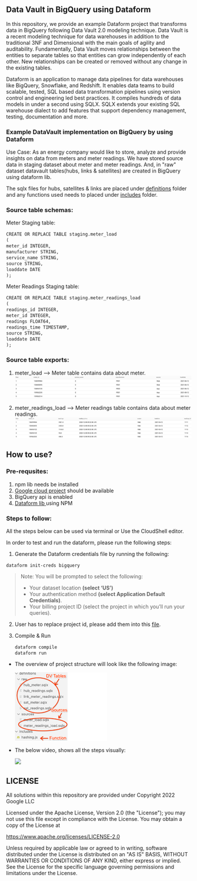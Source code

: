 ## Data Vault in BigQuery using Dataform
In this repository, we provide an example Dataform project that transforms data in BigQuery following Data Vault 2.0 modeling technique.
Data Vault is a recent modeling technique for data warehouses in addition to the traditional 3NF and Dimensional with the main goals of agility and auditability. 
Fundamentally, Data Vault moves relationships between the entities to separate tables so that entities can grow independently of each other. 
New relationships can be created or removed without any change in the existing tables.

Dataform is an application to manage data pipelines for data warehouses like BigQuery, Snowflake, and Redshift. 
It enables data teams to build scalable, tested, SQL based data transformation pipelines using version control and engineering led best practices. It compiles hundreds of data models in under a second using SQLX. SQLX extends your existing SQL warehouse dialect to add features that support dependency management, testing, documentation and more.

### Example DataVault implementation on BigQuery by using Dataform

Use Case: As an energy company would like to store, analyze and provide insights on data from meters and meter readings. 
We have stored source data in staging dataset about meter and meter readings. And, in "raw" dataset datavault tables(hubs, links & satellites) are created in BigQuery using dataform lib. 

The sqlx files for hubs, satellites & links are placed under [definitions](https://github.com/prabhaarya/bigquery-utils/tree/feature/dataform-datavault/dataform/examples/dataform_datavault/definitions/raw) folder and any functions used needs to placed under [includes](https://github.com/prabhaarya/bigquery-utils/tree/feature/dataform-datavault/dataform/examples/dataform_datavault/includes) folder. 

### Source table schemas:
Meter Staging table:

  ```shell
  CREATE OR REPLACE TABLE staging.meter_load
  (
  meter_id INTEGER,
  manufacturer STRING,
  service_name STRING,
  source STRING,
  loaddate DATE
  );
  ```

Meter Readings Staging table:

  ```shell
  CREATE OR REPLACE TABLE staging.meter_readings_load
  (
  readings_id INTEGER,
  meter_id INTEGER,
  readings FLOAT64,
  readings_time TIMESTAMP,
  source STRING,
  loaddate DATE
  );
  ```

### Source table exports:
1. meter_load --> Meter table contains data about meter.
   ![](screenshots/meter_load.png)

2. meter_readings_load --> Meter readings table contains data about meter readings.
   ![](screenshots/meter_readings_load.png)

## How to use?

### Pre-requsites:
1. npm lib needs be installed
2. [Google cloud project](https://developers.google.com/workspace/guides/create-project) should be available
3. BigQuery api is enabled
4. [Dataform lib ](https://docs.dataform.co/dataform-cli) using NPM


### Steps to follow:
All the steps below can be used via terminal or Use the CloudShell editor.

In order to test and run the dataform, please run the following steps:

1. Generate the Dataform credentials file by running the following:
```
dataform init-creds bigquery
```
> Note: You will be prompted to select the following:
>  * Your dataset location **(select ‘US’)**
>  * Your authentication method **(select Application Default Credentials)**.
>  * Your billing project ID (select the project in which you’ll run your queries).

2. User has to replace project id, please add them into this [file](./dataform.json). 

3. Compile & Run
    ```shell
    dataform compile
    dataform run
    ```
  - The overview of project structure will look like the following image: 

    <img src="screenshots/datavault_tables.png" width=250>

  - The below video, shows all the steps visually:

    <image src="screenshots/dataform_demo_gif.gif" width=450>



## LICENSE
All solutions within this repository are provided under
Copyright 2022 Google LLC

Licensed under the Apache License, Version 2.0 (the "License");
you may not use this file except in compliance with the License.
You may obtain a copy of the License at

https://www.apache.org/licenses/LICENSE-2.0

Unless required by applicable law or agreed to in writing, software
distributed under the License is distributed on an "AS IS" BASIS,
WITHOUT WARRANTIES OR CONDITIONS OF ANY KIND, either express or implied.
See the License for the specific language governing permissions and
limitations under the License.
